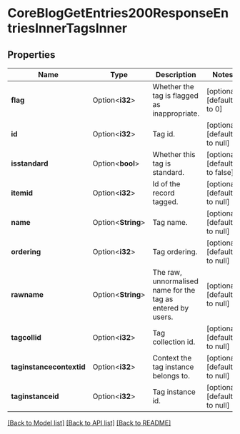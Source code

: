 # CoreBlogGetEntries200ResponseEntriesInnerTagsInner

## Properties

Name | Type | Description | Notes
------------ | ------------- | ------------- | -------------
**flag** | Option<**i32**> | Whether the tag is flagged as inappropriate. | [optional][default to 0]
**id** | Option<**i32**> | Tag id. | [optional][default to null]
**isstandard** | Option<**bool**> | Whether this tag is standard. | [optional][default to false]
**itemid** | Option<**i32**> | Id of the record tagged. | [optional][default to null]
**name** | Option<**String**> | Tag name. | [optional][default to null]
**ordering** | Option<**i32**> | Tag ordering. | [optional][default to null]
**rawname** | Option<**String**> | The raw, unnormalised name for the tag as entered by users. | [optional][default to null]
**tagcollid** | Option<**i32**> | Tag collection id. | [optional][default to null]
**taginstancecontextid** | Option<**i32**> | Context the tag instance belongs to. | [optional][default to null]
**taginstanceid** | Option<**i32**> | Tag instance id. | [optional][default to null]

[[Back to Model list]](../README.md#documentation-for-models) [[Back to API list]](../README.md#documentation-for-api-endpoints) [[Back to README]](../README.md)


